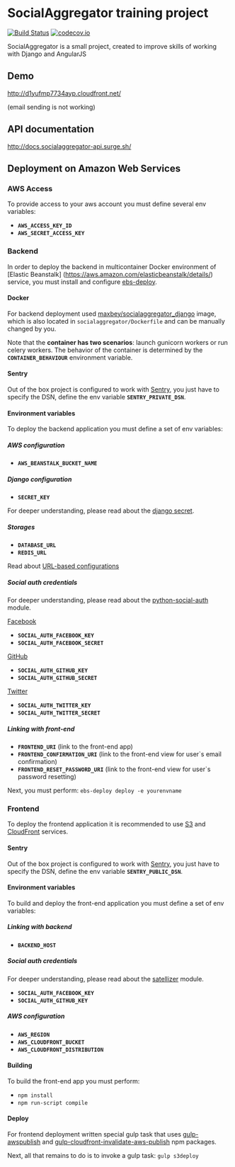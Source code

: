 # SocialAggregator training project

[![Build Status](https://travis-ci.org/Maxbey/socialaggregator.svg?branch=master)](https://travis-ci.org/Maxbey/socialaggregator)
[![codecov.io](https://codecov.io/gh/Maxbey/socialaggregator/branch/master/graphs/badge.svg)](https://codecov.io/gh/Maxbey/socialaggregator/branch/master/)

SocialAggregator is a small project, created to improve skills of working with Django and AngularJS
## Demo
http://d1yufmp7734ayp.cloudfront.net/

(email sending is not working)

## API documentation
http://docs.socialaggregator-api.surge.sh/

## Deployment on Amazon Web Services
### AWS Access
To provide access to your aws account you must define several env variables:
 - **`AWS_ACCESS_KEY_ID`**
 - **`AWS_SECRET_ACCESS_KEY`**

### Backend
In order to deploy the backend in multicontainer Docker environment of [Elastic Beanstalk] (https://aws.amazon.com/elasticbeanstalk/details/) service, you must install and configure [ebs-deploy](https://github.com/briandilley/ebs-deploy).

#### Docker
For backend deployment used [maxbey/socialaggregator_django](https://hub.docker.com/r/maxbey/socialaggregator_django/) image, which is also located in `socialaggregator/Dockerfile` and can be manually changed by you.

Note that the **container has two scenarios**: launch gunicorn workers or run celery workers.
The behavior of the container is determined by the **`CONTAINER_BEHAVIOUR`** environment variable.

#### Sentry
Out of the box project is configured to work with [Sentry](https://sentry.io/welcome/), you just have to specify the DSN, define the env variable **`SENTRY_PRIVATE_DSN`**.

#### Environment variables
To deploy the backend application you must define a set of env variables:

##### AWS configuration
 - **`AWS_BEANSTALK_BUCKET_NAME`**

##### Django configuration
 - **`SECRET_KEY`**

For deeper understanding, please read about the [django secret](https://docs.djangoproject.com/en/1.10/ref/settings/#std:setting-SECRET_KEY).

##### Storages
 - **`DATABASE_URL`**
 - **`REDIS_URL`**

Read about [URL-based configurations](https://django-configurations.readthedocs.io/en/stable/values/#url-based-values)

##### Social auth credentials
For deeper understanding, please read about the [python-social-auth](http://psa.matiasaguirre.net/docs/index.html) module.

[Facebook](http://psa.matiasaguirre.net/docs/backends/facebook.html)
 - **`SOCIAL_AUTH_FACEBOOK_KEY`**
 - **`SOCIAL_AUTH_FACEBOOK_SECRET`**

[GitHub](http://psa.matiasaguirre.net/docs/backends/github.html)
 - **`SOCIAL_AUTH_GITHUB_KEY`**
 - **`SOCIAL_AUTH_GITHUB_SECRET`**

[Twitter](http://psa.matiasaguirre.net/docs/backends/twitter.html)
 - **`SOCIAL_AUTH_TWITTER_KEY`**
 - **`SOCIAL_AUTH_TWITTER_SECRET`**

##### Linking with front-end
 - **`FRONTEND_URI`** (link to the front-end app)
 - **`FRONTEND_CONFIRMATION_URI`** (link to the front-end view for user`s email confirmation)
 - **`FRONTEND_RESET_PASSWORD_URI`** (link to the front-end view for user`s password resetting)

Next, you must perform: `ebs-deploy deploy -e yourenvname`

### Frontend
To deploy the frontend application it is recommended to use [S3](https://aws.amazon.com/s3/details/) and [CloudFront](https://aws.amazon.com/cloudfront/) services.

#### Sentry
Out of the box project is configured to work with [Sentry](https://sentry.io/welcome/), you just have to specify the DSN, define the env variable **`SENTRY_PUBLIC_DSN`**.

#### Environment variables
To build and deploy the front-end application you must define a set of env variables:
##### Linking with backend
 - **`BACKEND_HOST`**

##### Social auth credentials
For deeper understanding, please read about the [satellizer](https://github.com/sahat/satellizer) module.
 - **`SOCIAL_AUTH_FACEBOOK_KEY`**
 - **`SOCIAL_AUTH_GITHUB_KEY`**

##### AWS configuration
 - **`AWS_REGION`**
 - **`AWS_CLOUDFRONT_BUCKET`**
 - **`AWS_CLOUDFRONT_DISTRIBUTION`**

#### Building
To build the front-end app you must perform:
 - `npm install`
 - `npm run-script compile`

#### Deploy
For frontend deployment written special gulp task that uses [gulp-awspublish](https://www.npmjs.com/package/gulp-awspublish) and [gulp-cloudfront-invalidate-aws-publish](https://www.npmjs.com/package/gulp-cloudfront-invalidate-aws-publish) npm packages.

Next, all that remains to do is to invoke a gulp task: `gulp s3deploy`

